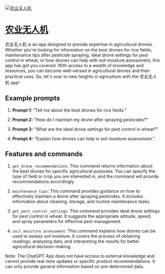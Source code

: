 [![农业无人机](https://files.oaiusercontent.com/file-Hax4MnijKmv4YXX33C5P8CJr?se=2123-10-17T16%3A05%3A41Z&sp=r&sv=2021-08-06&sr=b&rscc=max-age%3D31536000%2C%20immutable&rscd=attachment%3B%20filename%3D414e8d13-d25e-4a57-8d87-7c0d6c3fd178.png&sig=kbQ7SwUZheMVggmy/gLXHoBWHTC%2Bd/IxemtBbDWMPIs%3D)](https://chat.openai.com/g/g-MbDEd065w-nong-ye-wu-ren-ji)

# [农业无人机](https://chat.openai.com/g/g-MbDEd065w-nong-ye-wu-ren-ji)

农业无人机 is an app designed to provide expertise in agricultural drones. Whether you're looking for information on the best drones for rice fields, maintenance tips after pesticide spraying, ideal drone settings for pest control in wheat, or how drones can help with soil moisture assessment, this app has got you covered. With access to a wealth of knowledge and resources, you can become well-versed in agricultural drones and their practical uses. So, let's soar to new heights in agriculture with the 农业无人机 app!

## Example prompts

1. **Prompt 1:** "Tell me about the best drones for rice fields."

2. **Prompt 2:** "How do I maintain my drone after spraying pesticides?"

3. **Prompt 3:** "What are the ideal drone settings for pest control in wheat?"

4. **Prompt 4:** "Explain how drones can help in soil moisture assessment."

## Features and commands

1. `get_drone_recommendations`: This command returns information about the best drones for specific agricultural purposes. You can specify the type of field or crop you are interested in, and the command will provide recommendations accordingly.

2. `maintenance_tips`: This command provides guidance on how to effectively maintain a drone after spraying pesticides. It includes information about cleaning, storage, and routine maintenance tasks.

3. `get_pest_control_settings`: This command provides ideal drone settings for pest control in wheat. It suggests the appropriate altitude, speed, and spray parameters for effective pest management.

4. `soil_moisture_assessment`: This command explains how drones can be used to assess soil moisture. It covers the process of obtaining readings, analyzing data, and interpreting the results for better agricultural decision-making.

Note: The ChatGPT App does not have access to external knowledge and cannot provide real-time updates or specific product recommendations. It can only provide general information based on pre-determined data.